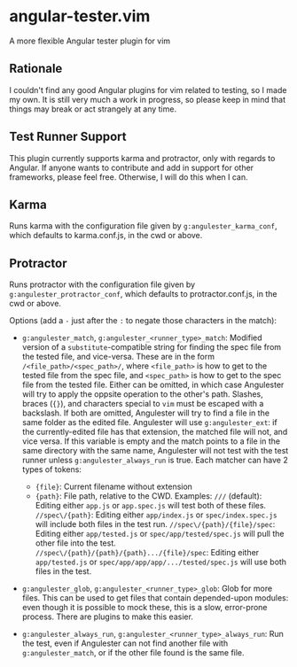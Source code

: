 # angular-tester.vim #
A more flexible Angular tester plugin for vim

## Rationale ##
I couldn't find any good Angular plugins for vim related to testing, so I made my own. It is still very much a work in progress, so please keep in mind that things may break or act strangely at any time.

## Test Runner Support ##
This plugin currently supports karma and protractor, only with regards to Angular. If anyone wants to contribute and add in support for other frameworks, please feel free. Otherwise, I will do this when I can.

## Karma ##
Runs karma with the configuration file given by `g:angulester_karma_conf`, which defaults to karma.conf.js, in the cwd or above.

## Protractor ##
Runs protractor with the configuration file given by `g:angulester_protractor_conf`, which defaults to protractor.conf.js, in the cwd or above.

Options (add a `-` just after the `:` to negate those characters in the match):

* `g:angulester_match`, `g:angulester_<runner_type>_match`: Modified version of a `substitute`-compatible string for finding the spec file from the tested file, and vice-versa. These are in the form `/<file_path>/<spec_path>/`, where `<file_path>` is how to get to the tested file from the spec file, and `<spec_path>` is how to get to the spec file from the tested file. Either can be omitted, in which case Angulester will try to apply the oppsite operation to the other's path. Slashes, braces (`{}`), and characters special to `vim` must be escaped with a backslash. If both are omitted, Angulester will try to find a file in the same folder as the edited file. Angulester will use `g:angulester_ext`: if the currently-edited file has that extension, the matched file will not, and vice versa. If this variable is empty and the match points to a file in the same directory with the same name, Angulester will not test with the test runner unless `g:angulester_always_run` is true.
Each matcher can have 2 types of tokens:
  * `{file}`: Current filename without extension
  * `{path}`: File path, relative to the CWD.
Examples:
`///` (default): Editing either `app.js` or `app.spec.js` will test both of these files.
`//spec\/{path}`: Editing either `app/index.js` or `spec/index.spec.js` will include both files in the test run.
`//spec\/{path}/{file}/spec`: Editing either `app/tested.js` or `spec/app/tested/spec.js` will pull the other file into the test.
`//spec\/{path}/{path}/{path}.../{file}/spec`: Editing either `app/tested.js` or `spec/app/app/app/.../tested/spec.js` will use both files in the test.

* `g:angulester_glob`, `g:angulester_<runner_type>_glob`: Glob for more files. This can be used to get files that contain depended-upon modules: even though it is possible to mock these, this is a slow, error-prone process. There are plugins to make this easier.

* `g:angulester_always_run`, `g:angulester_<runner_type>_always_run`: Run the test, even if Angulester can not find another file with `g:angulester_match`, or if the other file found is the same file.
